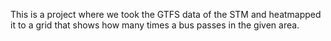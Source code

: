 This is a project where we took the GTFS data of the STM and heatmapped it to a grid that shows how many times a bus passes in the given area.
